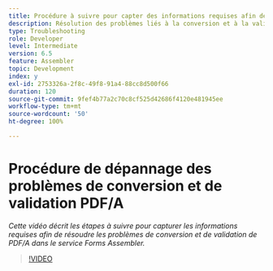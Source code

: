 ```yaml
---
title: Procédure à suivre pour capter des informations requises afin de résoudre les problèmes liés au PDF/A
description: Résolution des problèmes liés à la conversion et à la validation d’Assembler
type: Troubleshooting
role: Developer
level: Intermediate
version: 6.5
feature: Assembler
topic: Development
index: y
exl-id: 2753326a-2f8c-49f8-91a4-88cc8d500f66
duration: 120
source-git-commit: 9fef4b77a2c70c8cf525d42686f4120e481945ee
workflow-type: tm+mt
source-wordcount: '50'
ht-degree: 100%

---
```


# Procédure de dépannage des problèmes de conversion et de validation PDF/A

*Cette vidéo décrit les étapes à suivre pour capturer les informations requises afin de résoudre les problèmes de conversion et de validation de PDF/A dans le service Forms Assembler.*

>[!VIDEO](https://video.tv.adobe.com/v/335518?quality=12&learn=on)
